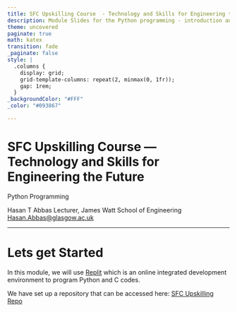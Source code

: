 ```yaml
---
title: SFC Upskilling Course  - Technology and Skills for Engineering the Future
description: Module Slides for the Python programming - introduction and preface
theme: uncovered
paginate: true
math: katex
transition: fade
_paginate: false
style: |
  .columns {
    display: grid;
    grid-template-columns: repeat(2, minmax(0, 1fr));
    gap: 1rem;
  }
_backgroundColor: "#FFF"
_color: "#093867"

---
```


<!-- _header: ![h:5em](assets/UoG_keyline.svg) -->

# SFC Upskilling Course — Technology and Skills for Engineering the Future

Python Programming

Hasan T Abbas
Lecturer, James Watt School of Engineering
[Hasan.Abbas@glasgow.ac.uk](mailto:Hasan.Abbas@glasgow.ac.uk)

<!-- transition: fade -->
<!-- <style scoped>a { color: #eee; }</style> -->

<!-- This is presenter's note. You can write down notes through HTML comments. -->

---

# Lets get Started

In this module, we will use [Replit](https://replit.com) which is an online integrated development environment to program Python and C codes.
 
We have set up a repository that can be accessed here:
[SFC Upskilling Repo](https://replit.com/join/ajpjdluhtl-hasantahir2)